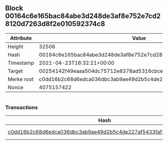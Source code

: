 ## Block 00164c6e165bac84abe3d248de3af8e752e7cd28120d7263d8f2e010592374c8

Attribute | Value
--- | ---
Height | 32506
Hash | 00164c6e165bac84abe3d248de3af8e752e7cd28120d7263d8f2e010592374c8
Timestamp | 2021-04-23T16:32:21+00:00
Target | 00254142f49eaaa504dc75712e8378ad5316cbcead634704b3734b6271167cc4
Merke root | c0dd16b2c68d6edca036dbc3ab9ae49d2b5c4de227af5433faf1406c96fa454d
Nonce | 4075157422

```

```

### Transactions

Hash | Amount
--- | ---
[c0dd16b2c68d6edca036dbc3ab9ae49d2b5c4de227af5433faf1406c96fa454d](c0dd16b2c68d6edca036dbc3ab9ae49d2b5c4de227af5433faf1406c96fa454d.md) | 10.00000000 SKEPTI 
